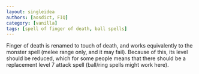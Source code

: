```yaml
---
layout: singleidea
authors: [aosdict, FIQ]
category: [vanilla]
tags: [spell of finger of death, ball spells]
---
```

Finger of death is renamed to touch of death, and works equivalently to the monster spell (melee range only, and it may fail). Because of this, its level should be reduced, which for some people means that there should be a replacement level 7 attack spell (ball/ring spells might work here).

